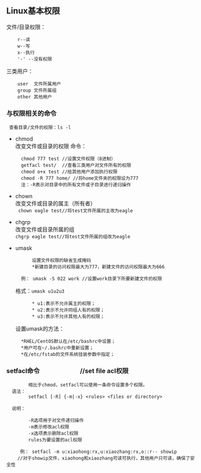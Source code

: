 ## Linux基本权限<br>
文件/目录权限：

        r--读
        w--写
        x--执行
        '-' --没有权限
三类用户：

        user  文件所属用户    
        group 文件所属组      
        other 其他用户        

### 与权限相关的命令
     查看目录/文件的权限：ls -l 
    
- chmod <br>
    改变文件或目录的权限
    命令：

        chmod 777 test //设置文件权限（8进制）
        getfacl test/  //查看三类用户对文件所有的权限
        chmod o+x test //给其他用户添加执行权限
        chmod -R 777 home/ //将home文件夹的权限设为777
        注：-R表示对目录中的所有文件或子目录进行递归操作
        

- chown <br>
    改变文件或目录的属主（所有者） <br>
       ` chown eagle test//将test文件所属的主改为eagle`
       <br>

- chgrp <br>
    改变文件或目录所属的组 <br>
       ` chgrp eagle test//将test文件所属的组改为eagle `
       <br>

- umask

            设置文件权限的缺省生成掩码
            *新建目录的访问权限最大为777，新建文件的访问权限最大为666     

        例： umask -S 022 work //设置work目录下所要新建文件的权限
    格式：`umask u1u2u3`

            * u1:表示不允许属主的权限；
            * u2:表示不允许同组人有的权限；
            * u3:表示不允许其他人有的权限；
    设置umask的方法：
        
        *RHEL/CentOS默认在/etc/bashrc中设置；
        *用户可在~/.bashrc中重新设置；
        *在/etc/fstab的文件系统挂装参数中指定；         
       
### setfacl命令          &emsp;&emsp;&emsp;&emsp;&emsp;&emsp; //set file acl权限

            相比于chmod，setfacl可以使用一条命令设置多个权限。
      语法：
            setfacl [-R] {-m|-x} <rules> <files or directory>

      说明：

            -R选项用于对文件递归操作
            -m表示修改acl权限    
            -x选项表示删除acl权限
            rules为要设置的acl权限

         例： setfacl -m u:xiaohong:rx,u:xiaozhang:rx,o::r-- showip 
        //对于showip文件，xiaohong和xiaozhang可读可执行，其他用户只可读，确保了安全性 
                               
